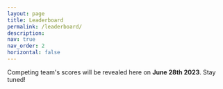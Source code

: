 ```yaml
---
layout: page
title: Leaderboard
permalink: /leaderboard/
description:
nav: true
nav_order: 2
horizontal: false
---
```


<div class="alert alert-secondary text-center" role="alert">
Competing team's scores will be revealed here on <b>June 28th 2023</b>. Stay tuned!
</div>

<!-- <div id="leaderboard">
  <table class="table" id="leaderboardTable">
    <thead>
      <tr>
        <th scope="col">#</th>
        <th scope="col">Team</th>
        <th scope="col">Score</th>
      </tr>
    </thead>
    <tbody id="leaderboardBody">
    </tbody>
  </table>
</div> -->

<!-- <script src="{{ '/assets/js/leaderboard.js' | relative_url }}"></script> -->
